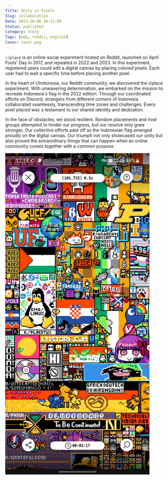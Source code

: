 ```yaml
---
Title: Unity in Pixels
Slug: collaboration
Date: 2023-10-06 18:11:09
Status: published
Category: Story
Tags: [web, reddit, english]
Cover: cover.png
---
```


`r/place` is an online social experiment hosted on Reddit, launched on April Fools' Day in 2017, and repeated in 2022 and 2023. In this experiment, registered users could edit a digital canvas by placing colored pixels. Each user had to wait a specific time before placing another pixel.

In the heart of r/Indonesia, our Reddit community, we discovered the r/place experiment. With unwavering determination, we embarked on the mission to recreate Indonesia's flag in the 2022 edition. Through our coordinated efforts on Discord, strangers from different corners of Indonesia collaborated seamlessly, transcending time zones and challenges. Every pixel placed was a testament to our shared identity and dedication.

In the face of obstacles, we stood resilient. Random placements and rival groups attempted to hinder our progress, but our resolve only grew stronger. Our collective efforts paid off as the Indonesian flag emerged proudly on the digital canvas. Our triumph not only showcased our unity but also proved the extraordinary things that can happen when an online community comes together with a common purpose.

[![Screenshot](snapshot.jpg)](snapshot.jpg)